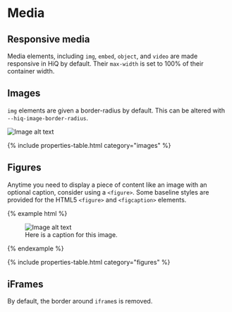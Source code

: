 # Media

## Responsive media

Media elements, including `img`, `embed`, `object`, and `video` are made responsive in HiQ by default. Their `max-width` is set to 100% of their container width.

## Images

`img` elements are given a border-radius by default. This can be altered with `--hiq-image-border-radius`.

<img src="" alt="Image alt text">

{% include properties-table.html category="images" %}

## Figures

Anytime you need to display a piece of content like an image with an optional caption, consider using a `<figure>`. Some baseline styles are provided for the HTML5 `<figure>` and `<figcaption>` elements.

{% example html %}
<figure>
    <img src="" alt="Image alt text">
    <figcaption>Here is a caption for this image.</figcaption>
</figure>
{% endexample %}

{% include properties-table.html category="figures" %}

## iFrames

By default, the border around `iframe`s is removed.
